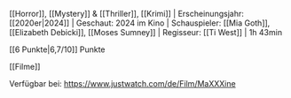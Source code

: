 
[[Horror]], [[Mystery]] & [[Thriller]], [[Krimi]] | Erscheinungsjahr: [[2020er|2024]] | Geschaut: 2024 im Kino | Schauspieler: [[Mia Goth]], [[Elizabeth Debicki]], [[Moses Sumney]] | Regisseur: [[Ti West]] | 1h 43min

[[6 Punkte|6,7/10]] Punkte


[[Filme]]

Verfügbar bei: https://www.justwatch.com/de/Film/MaXXXine